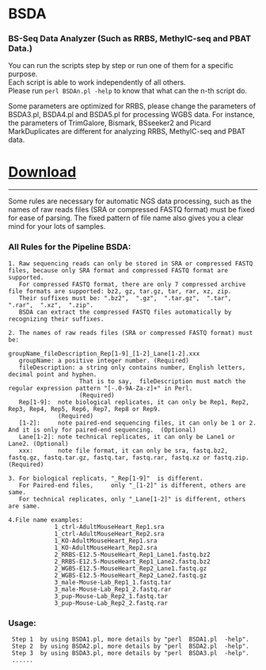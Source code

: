 # BSDA                  
### BS-Seq Data Analyzer (Such as RRBS, MethylC-seq and PBAT Data.)           
You can run the scripts step by step or run one of them for a specific purpose.  
Each script is able to work independently of all others.                
Please run `perl BSDAn.pl -help` to know that what can the n-th script do.  
                                                          
Some parameters are optimized for RRBS, please change the parameters of BSDA3.pl, BSDA4.pl and BSDA5.pl for processing WGBS data. For instance, the parameters of TrimGalore, Bismark, BSseeker2 and Picard MarkDuplicates are different for analyzing RRBS, MethylC-seq and PBAT data.    
                                   
# [Download](https://github.com/CTLife/2ndGS_Pipelines/releases)                                                                                                                                                
__________________________________________________________________________________________________________________      
                                                       
Some rules are necessary for automatic NGS data processing, such as the names of raw reads files (SRA or compressed FASTQ format) must be fixed for ease of parsing. The fixed pattern of file name also gives you a clear mind for your lots of samples.

### All Rules for the Pipeline BSDA:   
    1. Raw sequencing reads can only be stored in SRA or compressed FASTQ files, because only SRA format and compressed FASTQ format are supported. 
       For compressed FASTQ format, there are only 7 compressed archive file formats are supported: bz2, gz, tar.gz, tar, rar, xz, zip. 
       Their suffixes must be: ".bz2",  ".gz",  ".tar.gz",  ".tar",  ".rar",  ".xz",  ".zip".
       BSDA can extract the compressed FASTQ files automatically by recognizing their suffixes.

    2. The names of raw reads files (SRA or compressed FASTQ format) must be: 
                                                                              groupName_fileDescription_Rep[1-9]_[1-2]_Lane[1-2].xxx 
       groupName: a positive integer number. (Required)
       fileDescription: a string only contains number, English letters, decimal point and hyphen.
                        That is to say,  fileDescription must match the regular expression pattern "[-.0-9A-Za-z]+" in Perl.
                        (Required)
       Rep[1-9]:  note biological replicates, it can only be Rep1, Rep2, Rep3, Rep4, Rep5, Rep6, Rep7, Rep8 or Rep9.
                  (Required)
       [1-2]:     note paired-end sequencing files, it can only be 1 or 2. And it is only for paired-end sequencing.  (Optional)
       Lane[1-2]: note technical replicates, it can only be Lane1 or Lane2. (Optional)
       xxx:       note file format, it can only be sra, fastq.bz2, fastq.gz, fastq.tar.gz, fastq.tar, fastq.rar, fastq.xz or fastq.zip. (Required)

    3. For biological replicats, "_Rep[1-9]"  is different.
       For Paired-end files,     only "_[1-2]" is different, others are same.
       For technical replicates, only "_Lane[1-2]" is different, others are same.

    4.File name examples:
                 1_ctrl-AdultMouseHeart_Rep1.sra
                 1_ctrl-AdultMouseHeart_Rep2.sra
                 1_KO-AdultMouseHeart_Rep1.sra
                 1_KO-AdultMouseHeart_Rep2.sra
                 2_RRBS-E12.5-MouseHeart_Rep1_Lane1.fastq.bz2
                 2_RRBS-E12.5-MouseHeart_Rep1_Lane2.fastq.bz2
                 2_WGBS-E12.5-MouseHeart_Rep2_Lane1.fastq.gz
                 2_WGBS-E12.5-MouseHeart_Rep2_Lane2.fastq.gz
                 3_male-Mouse-Lab_Rep1_1.fastq.tar
                 3_male-Mouse-Lab_Rep1_2.fastq.rar
                 3_pup-Mouse-Lab_Rep2_1.fastq.tar
                 3_pup-Mouse-Lab_Rep2_2.fastq.rar

### Usage:                                            
     Step 1  by using BSDA1.pl, more details by "perl  BSDA1.pl  -help".
     Step 2  by using BSDA2.pl, more details by "perl  BSDA2.pl  -help".
     Step 3  by using BSDA3.pl, more details by "perl  BSDA3.pl  -help".
     ......


